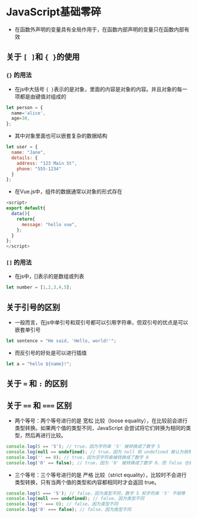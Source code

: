 # JavaScript基础零碎

- 在函数外声明的变量具有全局作用于，在函数内部声明的变量只在函数内部有效

## 关于 `[ ]`和 `{ }`的使用

### `{}` 的用法

- 在js中大括号 `{ }`表示的是对象，里面的内容是对象的内容。并且对象的每一项都是由键值对组成的

```js
let person = {
  name='alice',
  age=30,
};
```

- 其中对象里面也可以嵌套复杂的数据结构

```js
let user = {
  name: "Jane",
  details: {
    address: "123 Main St",
    phone: "555-1234"
  }
};
```

- 在Vue.js中，组件的数据通常以对象的形式存在

```js
<script>
export default{
  data(){
    return{
      message: "hello vue",
    };
  }
};
</script>
```

### `[]` 的用法

- 在js中，[]表示的是数组或列表

```js
let number = [1,2,3,4,5];
```

## 关于引号的区别

- 一般而言，在js中单引号和双引号都可以引用字符串，但双引号的优点是可以嵌套单引号

```js
let sentence = "He said, 'Hello, world!'";
```

- 而反引号的好处是可以进行插值

```js
let a = "hello ${name}!";
```

## 关于 `=` 和 `:` 的区别


## 关于 `==` 和 `===` 区别

- 两个等号：两个等号进行的是 宽松 比较（loose equality），在比较前会进行类型转换。如果两个值的类型不同，JavaScript 会尝试将它们转换为相同的类型，然后再进行比较。

```javascript
console.log(5 == '5'); // true，因为字符串 '5' 被转换成了数字 5
console.log(null == undefined); // true，因为 null 和 undefined 被认为相等
console.log('' == 0); // true，因为空字符串被转换成了数字 0
console.log('0' == false); // true，因为 '0' 被转换成了数字 0，而 false 也被转换成了数字 0
```

- 三个等号：三个等号进行的是 严格 比较（strict equality），比较时不会进行类型转换，只有当两个值的类型和内容都相同时才会返回 true。

```javascript
console.log(5 === '5'); // false，因为类型不同，数字 5 和字符串 '5' 不相等
console.log(null === undefined); // false，因为类型不同
console.log('' === 0); // false，因为类型不同
console.log('0' === false); // false，因为类型不同
```